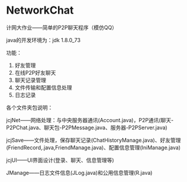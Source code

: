 # NetworkChat
计网大作业——简单的P2P聊天程序（模仿QQ）

java的开发环境为：jdk 1.8.0_73

功能：

1. 好友管理
2. 在线P2P好友聊天
3. 聊天记录管理
4. 文件传输和配置信息处理
5. 日志记录

各个文件夹包说明：

jcjNet——网络处理：与中央服务器通讯(Account.java)，P2P通讯(聊天-P2PChat.java、聊天包-P2PMessage.java、服务器-P2PServer.java)   

jcjSave——文件处理，保存聊天记录(ChatHistoryManage.java)、好友管理(FriendRecord,.java,FriendManage.java)、配置信息管理(IniManage.java)   

jcjUI——UI界面设计(登录、聊天、信息管理等)   

JManage——日志文件信息(JLog.java)和公用信息管理(R.java)
